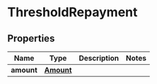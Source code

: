 
# ThresholdRepayment

## Properties
Name | Type | Description | Notes
------------ | ------------- | ------------- | -------------
**amount** | [**Amount**](Amount.md) |  | 



